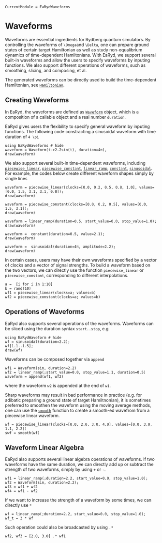 ```@meta
CurrentModule = EaRydWaveforms
```

# Waveforms

Waveforms are essential ingredients for Rydberg quantum simulators. By controlling the waveforms of ``\Omega``and ``\Delta``, one can prepare ground states of certain target Hamiltonian as well as study non-equalibrium dynamics of time-dependent Hamiltonians. With EaRyd, we support several built-in waveforms and allow the users to specify waveforms by inputing functions. We also support different operations of waveforms, such as smoothing, slicing, and composing, et al. 

The generated waveforms can be directly used to build the time-dependent Hamiltonian, see [`Hamiltonian`](@ref). 

## Creating Waveforms

In EaRyd, the waveforms are defined as [`Waveform`](@ref) object,
which is a composition of a callable object and a real number `duration`.

EaRyd gives users the flexibility to specify general waveform by inputing functions. The following code constracting a sinusoidal waveform with time duration of ``4 \pi``

```@repl creating-waveform
using EaRydWaveforms # hide
waveform = Waveform(t->2.2sin(t), duration=4π),
draw(waveform)
```

We also support several built-in time-dependent waveforms, including [`piecewise_linear`](@ref), [`piecewise_constant`](@ref), [`linear_ramp`](@ref), [`constant`](@ref), [`sinusoidal`](@ref). For example, the codes below create different waveform shapes simply by single lines 

```@repl creating-waveform
waveform = piecewise_linear(clocks=[0.0, 0.2, 0.5, 0.8, 1.0], values=[0.0, 1.5, 3.1, 3.1, 0.0]); 
draw(waveform)
```

```@repl creating-waveform
waveform = piecewise_constant(clocks=[0.0, 0.2, 0.5], values=[0.0, 1.5, 3.1]); 
draw(waveform)
```

```@repl creating-waveform
waveform = linear_ramp(duration=0.5, start_value=0.0, stop_value=1.0);
draw(waveform)
```

```@repl creating-waveform
waveform =  constant(duration=0.5, value=2.1);
draw(waveform)
```

```@repl creating-waveform
waveform =  sinusoidal(duration=4π, amplitude=2.2); 
draw(waveform)
```

In certain cases, users may have their own waveforms specified by a vector of clocks and a vector of signal strengths. To build a waveform based on the two vectors, we can directly use the function `piecewise_linear` or `piecewise_constant`, corresponding to different interpolations. 

```@repl user_input
a =  [i for i in 1:10]
b = rand(10)
wf1 = piecewise_linear(clocks=a; values=b)
wf2 = piecewise_constant(clocks=a; values=b)
```

## Operations of Waveforms

EaRyd also supports several operations of the waveforms. 
Waveforms can be sliced using the duration syntax `start..stop`, e.g

```@repl slicing
using EaRydWaveform # hide
wf = sinusoidal(duration=2.2);
wf[1.1..1.5];
draw(wf)
```

Waveforms can be composed together via `append`
```@repl append
wf1 = Waveform(sin, duration=2.2)
wf2 = linear_ramp(;start_value=0.0, stop_value=1.1, duration=0.5)
waveform = append(wf1, wf2)
```
where the waveform `w2` is appended at the end of `w1`. 


Sharp waveforms may result in bad performance in practice (e.g. for adibatic preparing a ground state of target Hamiltnonian),
it is sometimes preferred to smoothen the waveform using
the moving average methods, one can use the [`smooth`](@ref)
function to create a smooth-ed wavefrom from a piecewise linear
waveform.

```@repl append
wf = piecewise_linear(clocks=[0.0, 2.0, 3.0, 4.0], values=[0.0, 3.0, 1.1, 2.2])
swf = smooth(wf)
```

## Waveform Linear Algebra

EaRyd also supports several linear algebra operations of waveforms. If two waveforms have the same duration, we can directly add up or subtract the strength of two waveforms, simply by using `+` or `-`. 

```@repl add
wf1 = linear_ramp(;duration=2.2, start_value=0.0, stop_value=1.0);
wf2 = Waveform(sin, duration=2.2);
wf3 = wf1 + wf2
wf4 = wf1 - wf2
```

If we want to increase the strength of a waveform by some times, we can directly use `*`

```@repl times
wf = linear_ramp(;duration=2.2, start_value=0.0, stop_value=1.0);
wf_t = 3 * wf
```

Such operation could also be broadcasted by using `.*`
```@repl times
wf2, wf3 = [2.0, 3.0] .* wf1
```

